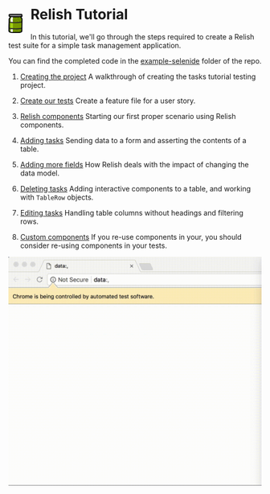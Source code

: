 <img style="float: left; margin-right: 16px;" src="../images/Relish.png" width="28" height="38">

<h1 style="margin-top: -16px">Relish Tutorial</h1>

In this tutorial, we'll go through the steps required to create a Relish test suite for a simple task management application.

You can find the completed code in the [example-selenide](https://github.com/dogriffiths/relish/tree/master/examples/selenide/example-selenide) folder of the repo.

1. [Creating the project](./tutorial-1.html)
A walkthrough of creating the tasks tutorial testing project.

2. [Create our tests](./tutorial-2.html)
Create a feature file for a user story.

3. [Relish components](./tutorial-3.html)
Starting our first proper scenario using Relish components.

4. [Adding tasks](./tutorial-4.html)
Sending data to a form and asserting the contents of a table.

5. [Adding more fields](./tutorial-5.html)
How Relish deals with the impact of changing the data model.

6. [Deleting tasks](./tutorial-6.html)
Adding interactive components to a table, and working with `TableRow` objects.

7. [Editing tasks](./tutorial-7.html)
Handling table columns without headings and filtering rows.

7. [Custom components](./tutorial-8.html)
If you re-use components in your, you should consider re-using components in your tests.

![img](../images/tutorial-run.gif)
